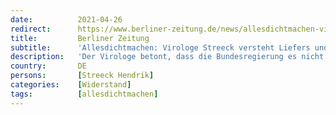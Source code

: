 ```yaml
---
date:          2021-04-26
redirect:      https://www.berliner-zeitung.de/news/allesdichtmachen-virologe-streeck-aeussert-verstaendnis-fuer-video-aktion-li.155249
title:         Berliner Zeitung
subtitle:      'Allesdichtmachen: Virologe Streeck versteht Liefers und andere Schauspieler'
description:   'Der Virologe betont, dass die Bundesregierung es nicht geschafft habe, die gesamte Bevölkerung bei den Corona-Maßnahmen mitzunehmen.'
country:       DE
persons:       [Streeck Hendrik]
categories:    [Widerstand]
tags:          [allesdichtmachen]
---
```

